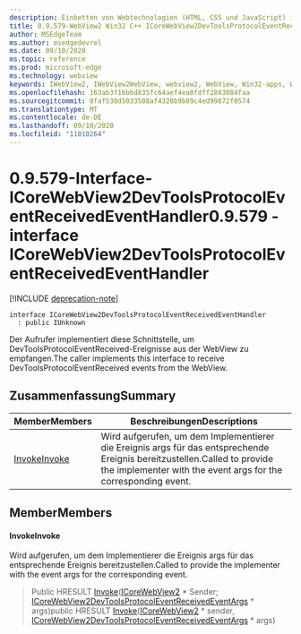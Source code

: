 ```yaml
---
description: Einbetten von Webtechnologien (HTML, CSS und JavaScript) in ihre systemeigenen Anwendungen mit dem Microsoft Edge WebView2-Steuerelement
title: 0.9.579-WebView2 Win32 C++ ICoreWebView2DevToolsProtocolEventReceivedEventHandler
author: MSEdgeTeam
ms.author: msedgedevrel
ms.date: 09/10/2020
ms.topic: reference
ms.prod: microsoft-edge
ms.technology: webview
keywords: IWebView2, IWebView2WebView, webview2, WebView, Win32-apps, Win32, Edge, ICoreWebView2, ICoreWebView2Controller, Browser-Steuerelement, Edge-HTML, ICoreWebView2DevToolsProtocolEventReceivedEventHandler
ms.openlocfilehash: 163ab3f16b6d835fc64aef4ea0fdff2883084faa
ms.sourcegitcommit: 0faf538d5033508af4320b9b89c4ed99872f0574
ms.translationtype: MT
ms.contentlocale: de-DE
ms.lasthandoff: 09/10/2020
ms.locfileid: "11010264"
---
```

# <span data-ttu-id="b61b7-104">0.9.579-Interface-ICoreWebView2DevToolsProtocolEventReceivedEventHandler</span><span class="sxs-lookup"><span data-stu-id="b61b7-104">0.9.579 - interface ICoreWebView2DevToolsProtocolEventReceivedEventHandler</span></span> 

[!INCLUDE [deprecation-note](../../includes/deprecation-note.md)]

```
interface ICoreWebView2DevToolsProtocolEventReceivedEventHandler
  : public IUnknown
```

<span data-ttu-id="b61b7-105">Der Aufrufer implementiert diese Schnittstelle, um DevToolsProtocolEventReceived-Ereignisse aus der WebView zu empfangen.</span><span class="sxs-lookup"><span data-stu-id="b61b7-105">The caller implements this interface to receive DevToolsProtocolEventReceived events from the WebView.</span></span>

## <span data-ttu-id="b61b7-106">Zusammenfassung</span><span class="sxs-lookup"><span data-stu-id="b61b7-106">Summary</span></span>

 <span data-ttu-id="b61b7-107">Member</span><span class="sxs-lookup"><span data-stu-id="b61b7-107">Members</span></span>                        | <span data-ttu-id="b61b7-108">Beschreibungen</span><span class="sxs-lookup"><span data-stu-id="b61b7-108">Descriptions</span></span>
--------------------------------|---------------------------------------------
[<span data-ttu-id="b61b7-109">Invoke</span><span class="sxs-lookup"><span data-stu-id="b61b7-109">Invoke</span></span>](#invoke) | <span data-ttu-id="b61b7-110">Wird aufgerufen, um dem Implementierer die Ereignis args für das entsprechende Ereignis bereitzustellen.</span><span class="sxs-lookup"><span data-stu-id="b61b7-110">Called to provide the implementer with the event args for the corresponding event.</span></span>

## <span data-ttu-id="b61b7-111">Member</span><span class="sxs-lookup"><span data-stu-id="b61b7-111">Members</span></span>

#### <span data-ttu-id="b61b7-112">Invoke</span><span class="sxs-lookup"><span data-stu-id="b61b7-112">Invoke</span></span> 

<span data-ttu-id="b61b7-113">Wird aufgerufen, um dem Implementierer die Ereignis args für das entsprechende Ereignis bereitzustellen.</span><span class="sxs-lookup"><span data-stu-id="b61b7-113">Called to provide the implementer with the event args for the corresponding event.</span></span>

> <span data-ttu-id="b61b7-114">Public HRESULT [Invoke](#invoke)([ICoreWebView2](icorewebview2.md) \* Sender; [ICoreWebView2DevToolsProtocolEventReceivedEventArgs](icorewebview2devtoolsprotocoleventreceivedeventargs.md) \* args)</span><span class="sxs-lookup"><span data-stu-id="b61b7-114">public HRESULT [Invoke](#invoke)([ICoreWebView2](icorewebview2.md) \* sender, [ICoreWebView2DevToolsProtocolEventReceivedEventArgs](icorewebview2devtoolsprotocoleventreceivedeventargs.md) \* args)</span></span>

